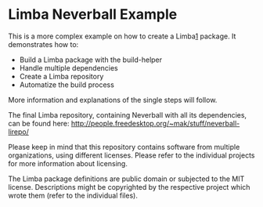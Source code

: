# Limba Neverball Example

This is a more complex example on how to create a Limba[1] package.
It demonstrates how to:
 * Build a Limba package with the build-helper
 * Handle multiple dependencies
 * Create a Limba repository
 * Automatize the build process

More information and explanations of the single steps will follow.

The final Limba repository, containing Neverball with all its dependencies,
can be found here: http://people.freedesktop.org/~mak/stuff/neverball-lirepo/

Please keep in mind that this repository contains software from multiple organizations,
using different licenses. Please refer to the individual projects for more information about
licensing.

The Limba package definitions are public domain or subjected to the MIT license. Descriptions
might be copyrighted by the respective project which wrote them (refer to the individual files).


[1]: http://people.freedesktop.org/~mak/limba/
